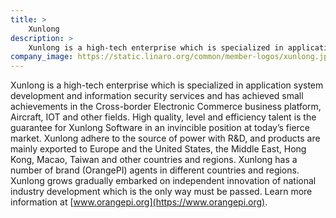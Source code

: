 ```yaml
---
title: >
    Xunlong
description: >
    Xunlong is a high-tech enterprise which is specialized in application system development and information security services.
company_image: https://static.linaro.org/common/member-logos/xunlong.jpg
---
```

Xunlong is a high-tech enterprise which is specialized in application system development and information security services and has achieved small achievements in the Cross-border Electronic Commerce business platform, Aircraft, IOT and other fields. High quality, level and efficiency talent is the guarantee for Xunlong Software in an invincible position at today’s fierce market. Xunlong adhere to the source of power with R&D, and products are mainly exported to Europe and the United States, the Middle East, Hong Kong, Macao, Taiwan and other countries and regions. Xunlong has a number of brand (OrangePI) agents in different countries and regions. Xunlong grows gradually embarked on independent innovation of national industry development which is the only way must be passed. Learn more information at [www.orangepi.org](https://www.orangepi.org).
